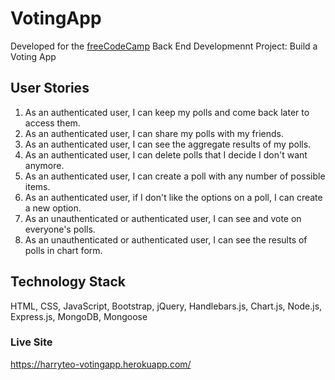 # VotingApp

Developed for the [freeCodeCamp](https://www.freecodecamp.com/) Back End Developmennt Project: Build a Voting App

## User Stories
1. As an authenticated user, I can keep my polls and come back later to access them.
2. As an authenticated user, I can share my polls with my friends.
3. As an authenticated user, I can see the aggregate results of my polls.
4. As an authenticated user, I can delete polls that I decide I don't want anymore.
5. As an authenticated user, I can create a poll with any number of possible items.
6. As an authenticated user, if I don't like the options on a poll, I can create a new option.
7. As an unauthenticated or authenticated user, I can see and vote on everyone's polls.
8. As an unauthenticated or authenticated user, I can see the results of polls in chart form.

## Technology Stack

HTML, CSS, JavaScript, Bootstrap, jQuery, Handlebars.js, Chart.js, Node.js, Express.js, MongoDB, Mongoose

### Live Site
https://harryteo-votingapp.herokuapp.com/
